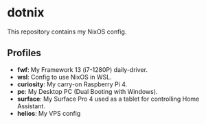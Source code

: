 # dotnix

This repository contains my NixOS config.

## Profiles

- **fwf**: My Framework 13 (i7-1280P) daily-driver.
- **wsl**: Config to use NixOS in WSL.
- **curiosity**: My carry-on Raspberry Pi 4.
- **pc**: My Desktop PC (Dual Booting with Windows).
- **surface**: My Surface Pro 4 used as a tablet for controlling Home Assistant.
- **helios**: My VPS config
